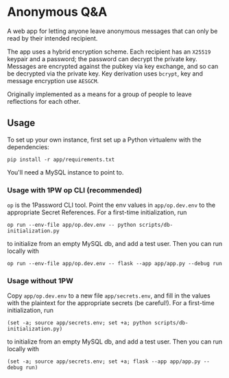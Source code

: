 # Anonymous Q&A

A web app for letting anyone leave anonymous messages that can only be read by their intended recipient.

The app uses a hybrid encryption scheme. Each recipient has an `X25519` keypair and a password; the password can decrypt the private key. Messages are encrypted against the pubkey via key exchange, and so can be decrypted via the private key. Key derivation uses `bcrypt`, key and message encryption use `AESGCM`.

Originally implemented as a means for a group of people to leave reflections for each other.

## Usage

To set up your own instance, first set up a Python virtualenv with the dependencies:
```
pip install -r app/requirements.txt
```

You'll need a MySQL instance to point to.

### Usage with 1PW op CLI (recommended)
`op` is the 1Password CLI tool. Point the env values in `app/op.dev.env` to the appropriate Secret References. For a first-time initialization, run
```
op run --env-file app/op.dev.env -- python scripts/db-initialization.py
```
to initialize from an empty MySQL db, and add a test user. Then you can run locally with
```
op run --env-file app/op.dev.env -- flask --app app/app.py --debug run
```

### Usage without 1PW
Copy `app/op.dev.env` to a new file `app/secrets.env`, and fill in the values with the plaintext for the appropriate secrets (be careful!). For a first-time initialization, run
```
(set -a; source app/secrets.env; set +a; python scripts/db-initialization.py)
```
to initialize from an empty MySQL db, and add a test user. Then you can run locally with
```
(set -a; source app/secrets.env; set +a; flask --app app/app.py --debug run)
```
